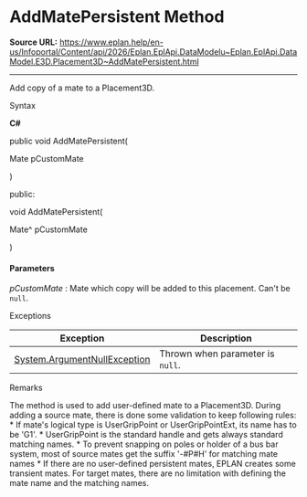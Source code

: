 # AddMatePersistent Method

**Source URL:** https://www.eplan.help/en-us/Infoportal/Content/api/2026/Eplan.EplApi.DataModelu~Eplan.EplApi.DataModel.E3D.Placement3D~AddMatePersistent.html

---

Add copy of a mate to a Placement3D.

Syntax

**C#**



public void AddMatePersistent( 

   Mate pCustomMate

)

public:

void AddMatePersistent( 

   Mate^ pCustomMate

)


#### Parameters

*pCustomMate*
:   Mate which copy will be added to this placement. Can't be `null`.

Exceptions

| Exception | Description |
| --- | --- |
| [System.ArgumentNullException](#) | Thrown when parameter is `null`. |

Remarks

The method is used to add user-defined mate to a Placement3D. During adding a source mate, there is done some validation to keep following rules: \* If mate's logical type is UserGripPoint or UserGripPointExt, its name has to be 'G1'. \* UserGripPoint is the standard handle and gets always standard matching names. \* To prevent snapping on poles or holder of a bus bar system, most of source mates get the suffix '-#P#H' for matching mate names \* If there are no user-defined persistent mates, EPLAN creates some transient mates. For target mates, there are no limitation with defining the mate name and the matching names.
